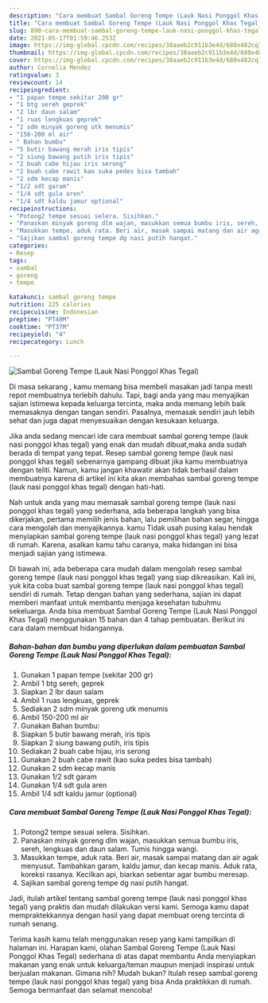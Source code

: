 ```yaml
---
description: "Cara membuat Sambal Goreng Tempe (Lauk Nasi Ponggol Khas Tegal) Sederhana Untuk Jualan"
title: "Cara membuat Sambal Goreng Tempe (Lauk Nasi Ponggol Khas Tegal) Sederhana Untuk Jualan"
slug: 890-cara-membuat-sambal-goreng-tempe-lauk-nasi-ponggol-khas-tegal-sederhana-untuk-jualan
date: 2021-05-17T01:59:46.253Z
image: https://img-global.cpcdn.com/recipes/38aaeb2c911b3e4d/680x482cq70/sambal-goreng-tempe-lauk-nasi-ponggol-khas-tegal-foto-resep-utama.jpg
thumbnail: https://img-global.cpcdn.com/recipes/38aaeb2c911b3e4d/680x482cq70/sambal-goreng-tempe-lauk-nasi-ponggol-khas-tegal-foto-resep-utama.jpg
cover: https://img-global.cpcdn.com/recipes/38aaeb2c911b3e4d/680x482cq70/sambal-goreng-tempe-lauk-nasi-ponggol-khas-tegal-foto-resep-utama.jpg
author: Cornelia Mendez
ratingvalue: 3
reviewcount: 14
recipeingredient:
- "1 papan tempe sekitar 200 gr"
- "1 btg sereh geprek"
- "2 lbr daun salam"
- "1 ruas lengkuas geprek"
- "2 sdm minyak goreng utk menumis"
- "150-200 ml air"
- " Bahan bumbu"
- "5 butir bawang merah iris tipis"
- "2 siung bawang putih iris tipis"
- "2 buah cabe hijau iris serong"
- "2 buah cabe rawit kao suka pedes bisa tambah"
- "2 sdm kecap manis"
- "1/2 sdt garam"
- "1/4 sdt gula aren"
- "1/4 sdt kaldu jamur optional"
recipeinstructions:
- "Potong2 tempe sesuai selera. Sisihkan."
- "Panaskan minyak goreng dlm wajan, masukkan semua bumbu iris, sereh, lengkuas dan daun salam. Tumis hingga wangi."
- "Masukkan tempe, aduk rata. Beri air, masak sampai matang dan air agak menyusut. Tambahkan garam, kaldu jamur, dan kecap manis. Aduk rata, koreksi rasanya. Kecilkan api, biarkan sebentar agar bumbu meresap."
- "Sajikan sambal goreng tempe dg nasi putih hangat."
categories:
- Resep
tags:
- sambal
- goreng
- tempe

katakunci: sambal goreng tempe 
nutrition: 225 calories
recipecuisine: Indonesian
preptime: "PT40M"
cooktime: "PT37M"
recipeyield: "4"
recipecategory: Lunch

---
```



![Sambal Goreng Tempe (Lauk Nasi Ponggol Khas Tegal)](https://img-global.cpcdn.com/recipes/38aaeb2c911b3e4d/680x482cq70/sambal-goreng-tempe-lauk-nasi-ponggol-khas-tegal-foto-resep-utama.jpg)

Di masa  sekarang , kamu memang bisa membeli masakan jadi tanpa mesti repot membuatnya terlebih dahulu. Tapi, bagi anda yang mau menyajikan sajian istimewa kepada keluarga tercinta, maka anda memang lebih baik memasaknya dengan tangan sendiri. Pasalnya, memasak sendiri jauh lebih sehat dan juga dapat menyesuaikan dengan kesukaan keluarga.

Jika anda sedang mencari ide cara membuat sambal goreng tempe (lauk nasi ponggol khas tegal) yang enak dan mudah dibuat,maka anda sudah berada di tempat yang tepat. Resep sambal goreng tempe (lauk nasi ponggol khas tegal)  sebenarnya gampang dibuat jika kamu membuatnya dengan teliti. Namun, kamu jangan khawatir akan tidak berhasil dalam membuatnya 
karena di artikel ini kita akan membahas sambal goreng tempe (lauk nasi ponggol khas tegal) dengan hati-hati.  



Nah untuk anda yang mau memasak sambal goreng tempe (lauk nasi ponggol khas tegal) yang sederhana, ada beberapa langkah yang bisa dikerjakan, pertama memilih jenis bahan, lalu pemilihan bahan segar, hingga cara mengolah dan menyajikannya. kamu Tidak usah pusing kalau hendak menyiapkan sambal goreng tempe (lauk nasi ponggol khas tegal) yang lezat di rumah. Karena, asalkan kamu  tahu caranya, maka hidangan ini bisa menjadi sajian yang istimewa.

Di bawah ini, ada beberapa cara mudah dalam mengolah resep sambal goreng tempe (lauk nasi ponggol khas tegal) yang siap dikreasikan. Kali ini, yuk kita coba buat sambal goreng tempe (lauk nasi ponggol khas tegal) sendiri di rumah. Tetap dengan bahan yang sederhana, sajian ini dapat memberi manfaat untuk membantu menjaga kesehatan tubuhmu sekeluarga. Anda bisa membuat Sambal Goreng Tempe (Lauk Nasi Ponggol Khas Tegal) menggunakan 15 bahan dan 4 tahap pembuatan. Berikut ini cara dalam membuat hidangannya.

<!--inarticleads1-->

##### Bahan-bahan dan bumbu yang diperlukan dalam pembuatan Sambal Goreng Tempe (Lauk Nasi Ponggol Khas Tegal):

1. Gunakan 1 papan tempe (sekitar 200 gr)
1. Ambil 1 btg sereh, geprek
1. Siapkan 2 lbr daun salam
1. Ambil 1 ruas lengkuas, geprek
1. Sediakan 2 sdm minyak goreng utk menumis
1. Ambil 150-200 ml air
1. Gunakan  Bahan bumbu:
1. Siapkan 5 butir bawang merah, iris tipis
1. Siapkan 2 siung bawang putih, iris tipis
1. Sediakan 2 buah cabe hijau, iris serong
1. Gunakan 2 buah cabe rawit (kao suka pedes bisa tambah)
1. Gunakan 2 sdm kecap manis
1. Gunakan 1/2 sdt garam
1. Gunakan 1/4 sdt gula aren
1. Ambil 1/4 sdt kaldu jamur (optional)




<!--inarticleads2-->

##### Cara membuat Sambal Goreng Tempe (Lauk Nasi Ponggol Khas Tegal):

1. Potong2 tempe sesuai selera. Sisihkan.
1. Panaskan minyak goreng dlm wajan, masukkan semua bumbu iris, sereh, lengkuas dan daun salam. Tumis hingga wangi.
1. Masukkan tempe, aduk rata. Beri air, masak sampai matang dan air agak menyusut. Tambahkan garam, kaldu jamur, dan kecap manis. Aduk rata, koreksi rasanya. Kecilkan api, biarkan sebentar agar bumbu meresap.
1. Sajikan sambal goreng tempe dg nasi putih hangat.




Jadi, itulah artikel tentang  sambal goreng tempe (lauk nasi ponggol khas tegal)  yang praktis dan mudah dilakukan versi kami. Semoga kamu dapat mempraktekkannya dengan hasil yang dapat membuat oreng tercinta di rumah senang. 

Terima kasih kamu telah menggunakan resep yang kami tampilkan di halaman ini. Harapan kami, olahan  Sambal Goreng Tempe (Lauk Nasi Ponggol Khas Tegal) sederhana di atas dapat membantu Anda menyiapkan makanan yang enak untuk keluarga/teman maupun menjadi inspirasi untuk berjualan makanan. Gimana nih? Mudah bukan? Itulah resep sambal goreng tempe (lauk nasi ponggol khas tegal) yang bisa Anda praktikkan di rumah. Semoga bermanfaat dan selamat mencoba!

